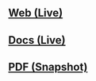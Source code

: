 ## [Web (Live)](https://docs.google.com/document/d/e/2PACX-1vQLVp2rAhMc3-kFvd-iR5Kk7A3ZUWgxLFfnbihSTLZKBOQ5jRODxY_FeiJtDSxXj6WYXW_7oE0O_h0W/pub)

## [Docs (Live)](https://docs.google.com/document/d/1IqoVwxYFv_YbT3P4C3CGnN8Bm0y9AHLX0vmFPxtIPA4/edit?usp=sharing)

## [PDF (Snapshot)](https://github.com/SCC-Makerspace/Workshops/blob/master/Electronics/B-06%20Arduino%20Advanced%20Motors/B-06%20Arduino%20Advanced%20Motors.pdf)
